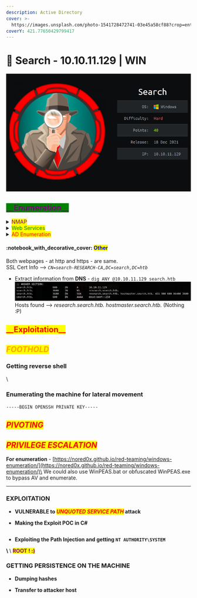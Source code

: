 ```yaml
---
description: Active Directory
cover: >-
  https://images.unsplash.com/photo-1541728472741-03e45a58cf88?crop=entropy&cs=srgb&fm=jpg&ixid=MnwxOTcwMjR8MHwxfHNlYXJjaHw5fHxoYWNrZXJ8ZW58MHx8fHwxNjQ0OTUxOTI2&ixlib=rb-1.2.1&q=85
coverY: 421.77650429799417
---
```


# 🔰 Search - 10.10.11.129 | WIN

![](<../.gitbook/assets/image (24).png>)

## <mark style="color:purple;background-color:green;">\_\_Enumeration\_\_</mark>

<details>

<summary><mark style="color:purple;">NMAP</mark></summary>

```
Nmap scan report for 10.10.11.129
Host is up (0.32s latency).                                                                                                                      
                                                                                                                                                 
PORT      STATE SERVICE       VERSION
53/tcp    open  domain        Simple DNS Plus
80/tcp    open  http          Microsoft IIS httpd 10.0
|_http-server-header: Microsoft-IIS/10.0
| http-methods: 
|_  Potentially risky methods: TRACE
|_http-title: Search &mdash; Just Testing IIS
88/tcp    open  kerberos-sec  Microsoft Windows Kerberos (server time: 2022-02-23 13:16:38Z)
135/tcp   open  msrpc         Microsoft Windows RPC
139/tcp   open  netbios-ssn   Microsoft Windows netbios-ssn
389/tcp   open  ldap          Microsoft Windows Active Directory LDAP (Domain: search.htb0., Site: Default-First-Site-Name)
|_ssl-date: 2022-02-23T13:18:10+00:00; 0s from scanner time.
| ssl-cert: Subject: commonName=research
| Not valid before: 2020-08-11T08:13:35
|_Not valid after:  2030-08-09T08:13:35
443/tcp   open  ssl/http      Microsoft IIS httpd 10.0
| ssl-cert: Subject: commonName=research
| Not valid before: 2020-08-11T08:13:35
|_Not valid after:  2030-08-09T08:13:35
|_http-title: Search &mdash; Just Testing IIS
|_ssl-date: 2022-02-23T13:18:10+00:00; 0s from scanner time.
| http-methods: 
|_  Potentially risky methods: TRACE
|_http-server-header: Microsoft-IIS/10.0
| tls-alpn: 
|_  http/1.1
445/tcp   open  microsoft-ds?
464/tcp   open  kpasswd5?
593/tcp   open  ncacn_http    Microsoft Windows RPC over HTTP 1.0
636/tcp   open  ssl/ldap      Microsoft Windows Active Directory LDAP (Domain: search.htb0., Site: Default-First-Site-Name)
|_ssl-date: 2022-02-23T13:18:10+00:00; 0s from scanner time.
| ssl-cert: Subject: commonName=research
| Not valid before: 2020-08-11T08:13:35
|_Not valid after:  2030-08-09T08:13:35
3268/tcp  open  ldap          Microsoft Windows Active Directory LDAP (Domain: search.htb0., Site: Default-First-Site-Name)
| ssl-cert: Subject: commonName=research
| Not valid before: 2020-08-11T08:13:35
|_Not valid after:  2030-08-09T08:13:35
|_ssl-date: 2022-02-23T13:18:10+00:00; 0s from scanner time.
3269/tcp  open  ssl/ldap      Microsoft Windows Active Directory LDAP (Domain: search.htb0., Site: Default-First-Site-Name)
|_ssl-date: 2022-02-23T13:18:10+00:00; 0s from scanner time.
| ssl-cert: Subject: commonName=research
| Not valid before: 2020-08-11T08:13:35
|_Not valid after:  2030-08-09T08:13:35
9389/tcp  open  mc-nmf        .NET Message Framing
49667/tcp open  msrpc         Microsoft Windows RPC
49675/tcp open  ncacn_http    Microsoft Windows RPC over HTTP 1.0
49676/tcp open  msrpc         Microsoft Windows RPC
49714/tcp open  msrpc         Microsoft Windows RPC
49739/tcp open  msrpc         Microsoft Windows RPC
Service Info: Host: RESEARCH; OS: Windows; CPE: cpe:/o:microsoft:windows

Host script results:
| smb2-time: 
|   date: 2022-02-23T13:17:35
|_  start_date: N/A
| smb2-security-mode: 
|   3.1.1: 
|_    Message signing enabled and required

```

```
sudo nmap -sC -sV -A -p53,80,139,445,88,135,389,443,464,593,636,3268,3269,9389,49667-49739 search.htb -Pn --script "ldap* and not brute" --script "safe or smb-enum-*"


```

</details>

<details>

<summary><mark style="color:green;">Web Services</mark></summary>

**Technologies**

![](<../.gitbook/assets/image (23).png>)\
![](<../.gitbook/assets/image (25).png>)

**Dirsearch | Gobuster**

```yaml
Target: http://research/ & https://research/      
[08:46:34] 403 -    1KB - /certenroll/                                      
[08:46:34] 401 -    1KB - /certsrv/                                                    
[08:46:49] 403 -    1KB - /images/                                                              
[08:46:52] 403 -    1KB - /js/         
[08:46:52] 200 -   44KB - /index.html                                       
[08:47:13] 403 -    1KB - /staff/                                                      


```

#### Page Screenshots

![](<../.gitbook/assets/image (26).png>)

</details>

<details>

<summary><mark style="color:red;">AD Enumeration</mark></summary>



</details>

#### :notebook\_with\_decorative\_cover: <mark style="color:blue;">**Other**</mark>

Both webpages - at http and https - are same.\
SSL Cert Info --> _`CN=search-RESEARCH-CA,DC=search,DC=htb`_

* Extract information from **DNS** - `dig ANY @10.10.11.129 search.htb`\
  ![](<../.gitbook/assets/image (9).png>)\
  Hosts found --> _research.search.htb.  hostmaster.search.htb._ (Nothing :P)

## <mark style="color:red;background-color:yellow;">\_\_Exploitation\_\_</mark>

## _<mark style="color:orange;">FOOTHOLD</mark>_







### Getting reverse shell



\


### Enumerating the machine for lateral movement

```
-----BEGIN OPENSSH PRIVATE KEY-----
```

## _<mark style="color:red;">PIVOTING</mark>_







## _<mark style="color:red;">PRIVILEGE ESCALATION</mark>_

**For enumeration** - [https://nored0x.github.io/red-teaming/windows-enumeration/](https://nored0x.github.io/red-teaming/windows-enumeration/)\
We could also use WinPEAS.bat or obfuscated WinPEAS.exe to bypass AV and enumerate.



****

### EXPLOITATION

* **VULNERABLE to **_<mark style="color:red;">**UNQUOTED SERVICE PATH**</mark>_**  attack**





* **Making the Exploit POC in C#**

```csharp
```



* **Exploiting the Path Injection and getting `NT AUTHORITY\SYSTEM`**







<mark style="color:purple;">****</mark>\ <mark style="color:purple;">****</mark>\ <mark style="color:purple;">**ROOT ! :)**</mark>

### **GETTING PERSISTENCE ON THE MACHINE**

* **Dumping hashes**



* **Transfer to attacker host**&#x20;



